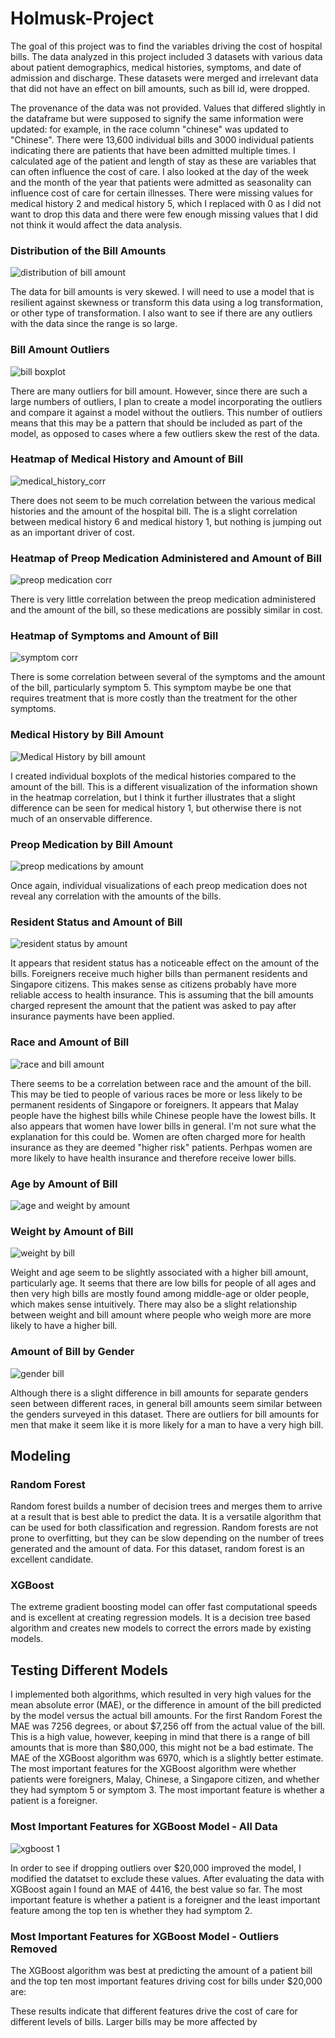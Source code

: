 # Holmusk-Project

The goal of this project was to find the variables driving the cost of hospital bills. The data analyzed in this project included 3 datasets with various data about patient demographics, medical histories, symptoms, and date of admission and discharge. These datasets were merged and irrelevant data that did not have an effect on bill amounts, such as bill id, were dropped. 

The provenance of the data was not provided. Values that differed slightly in the dataframe but were supposed to signify the same information were updated: for example, in the race column "chinese" was updated to "Chinese". There were 13,600 individual bills and 3000 individual patients indicating there are patients that have been admitted multiple times. I calculated age of the patient and length of stay as these are variables that can often influence the cost of care. I also looked at the day of the week and the month of the year that patients were admitted as seasonality can influence cost of care for certain illnesses. There were missing values for medical history 2 and medical history 5, which I replaced with 0 as I did not want to drop this data and there were few enough missing values that I did not think it would affect the data analysis. 

### Distribution of the Bill Amounts 

![distribution of bill amount](https://user-images.githubusercontent.com/66225041/129909655-ecd87703-9224-453f-b845-56500259ebce.png)

The data for bill amounts is very skewed. I will need to use a model that is resilient against skewness or transform this data using a log transformation, or other type of transformation. I also want to see if there are any outliers with the data since the range is so large. 

### Bill Amount Outliers 

![bill boxplot](https://user-images.githubusercontent.com/66225041/129910285-2e363795-3673-430f-b6bd-a4bc72fee6a5.png)

There are many outliers for bill amount. However, since there are such a large numbers of outliers, I plan to create a model incorporating the outliers and compare it against a model without the outliers. This number of outliers means that this may be a pattern that should be included as part of the model, as opposed to cases where a few outliers skew the rest of the data. 

### Heatmap of Medical History and Amount of Bill 

![medical_history_corr](https://user-images.githubusercontent.com/66225041/129902458-3468a320-0a8f-48f2-80a6-6939b3f304df.png)

There does not seem to be much correlation between the various medical histories and the amount of the hospital bill. The is a slight correlation between medical history 6 and medical history 1, but nothing is jumping out as an important driver of cost. 

### Heatmap of Preop Medication Administered and Amount of Bill

![preop medication corr](https://user-images.githubusercontent.com/66225041/129903158-5d89522e-b18f-4f57-b512-f347703de91f.png)

There is very little correlation between the preop medication administered and the amount of the bill, so these medications are possibly similar in cost. 

### Heatmap of Symptoms and Amount of Bill 

![symptom corr](https://user-images.githubusercontent.com/66225041/129904200-a0f3910d-8e7a-4de7-bb5e-c678cd6a83ab.png)

There is some correlation between several of the symptoms and the amount of the bill, particularly symptom 5. This symptom maybe be one that requires treatment that is more costly than the treatment for the other symptoms. 

### Medical History by Bill Amount

![Medical History by bill amount](https://user-images.githubusercontent.com/66225041/129910973-b7be483a-e6c4-4bfa-b263-882549f43b93.png)

I created individual boxplots of the medical histories compared to the amount of the bill. This is a different visualization of the information shown in the heatmap correlation, but I think it further illustrates that a slight difference can be seen for medical history 1, but otherwise there is not much of an onservable difference. 

### Preop Medication by Bill Amount 

![preop medications by amount](https://user-images.githubusercontent.com/66225041/129912990-d0504dbf-4d16-426e-bdaf-5755d27d6f7a.png)

Once again, individual visualizations of each preop medication does not reveal any correlation with the amounts of the bills. 

### Resident Status and Amount of Bill

![resident status by amount ](https://user-images.githubusercontent.com/66225041/129913272-228a380a-7676-467f-8dcb-44f0706b83a0.png)

It appears that resident status has a noticeable effect on the amount of the bills. Foreigners receive much higher bills than permanent residents and Singapore citizens. This makes sense as citizens probably have more reliable access to health insurance. This is assuming that the bill amounts charged represent the amount that the patient was asked to pay after insurance payments have been applied. 

### Race and Amount of Bill

![race and bill amount ](https://user-images.githubusercontent.com/66225041/129915635-bedd7564-0a7f-492a-95b9-4fa7b2b72033.png)

There seems to be a correlation between race and the amount of the bill. This may be tied to people of various races be more or less likely to be permanent residents of Singapore or foreigners. It appears that Malay people have the highest bills while Chinese people have the lowest bills. It also appears that women have lower bills in general. I'm not sure what the explanation for this could be. Women are often charged more for health insurance as they are deemed "higher risk" patients. Perhpas women are more likely to have health insurance and therefore receive lower bills. 

### Age by Amount of Bill 

![age and weight by amount](https://user-images.githubusercontent.com/66225041/129916371-f8284ce6-61b6-49d6-acf1-cb5695790428.png)

### Weight by Amount of Bill 

![weight by bill](https://user-images.githubusercontent.com/66225041/129923021-d3d564b6-3402-440e-86f8-a7706703267b.png)

Weight and age seem to be slightly associated with a higher bill amount, particularly age. It seems that there are low bills for people of all ages and then very high bills are mostly found among middle-age or older people, which makes sense intuitively. There may also be a slight relationship between weight and bill amount where people who weigh more are more likely to have a higher bill. 

### Amount of Bill by Gender 

![gender bill](https://user-images.githubusercontent.com/66225041/129923597-b762031a-64e9-456c-be24-cac741ef3ea0.png)

Although there is a slight difference in bill amounts for separate genders seen between different races, in general bill amounts seem similar between the genders surveyed in this dataset. There are outliers for bill amounts for men that make it seem like it is more likely for a man to have a very high bill. 

## Modeling

### Random Forest 

Random forest builds a number of decision trees and merges them to arrive at a result that is best able to predict the data. It is a versatile algorithm that can be used for both classification and regression. Random forests are not prone to overfitting, but they can be slow depending on the number of trees generated and the amount of data. For this dataset, random forest is an excellent candidate. 

### XGBoost 

The extreme gradient boosting model can offer fast computational speeds and is excellent at creating regression models. It is a decision tree based algorithm and creates new models to correct the errors made by existing models. 

## Testing Different Models 

I implemented both algorithms, which resulted in very high values for the mean absolute error (MAE), or the difference in amount of the bill predicted by the model versus the actual bill amounts. For the first Random Forest the MAE was 7256 degrees, or about $7,256 off from the actual value of the bill. This is a high value, however, keeping in mind that there is a range of bill amounts that is more than $80,000, this might not be a bad estimate. The MAE of the XGBoost algorithm was 6970, which is a slightly better estimate. The most important features for the XGBoost algorithm were whether patients were foreigners, Malay, Chinese, a Singapore citizen, and whether they had symptom 5 or symptom 3. The most important feature is whether a patient is a foreigner. 

### Most Important Features for XGBoost Model - All Data

![xgboost 1](https://user-images.githubusercontent.com/66225041/129935377-b78771e6-274b-49b6-bfb7-4eb6de2eb0dc.png)

In order to see if dropping outliers over $20,000 improved the model, I modified the datatset to exclude these values. After evaluating the data with XGBoost again I found an MAE of 4416, the best value so far. The most important feature is whether a patient is a foreigner and the least important feature among the top ten is whether they had symptom 2.  

### Most Important Features for XGBoost Model - Outliers Removed


The XGBoost algorithm was best at predicting the amount of a patient bill and the top ten most important features driving cost for bills under $20,000 are: 

These results indicate that different features drive the cost of care for different levels of bills. Larger bills may be more affected by 


